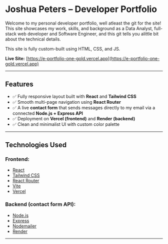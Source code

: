 # Joshua Peters – Developer Portfolio

Welcome to my personal developer portfolio, well atleast the git for the site! This site showcases my work, skills, and background as a Data Analyst, full-stack web developer and Software Engineer, and this git tells you alittle bit about the technical details.

This site is fully custom-built using HTML, CSS, and JS.

**Live Site:** [https://e-portfolio-one-gold.vercel.app](https://e-portfolio-one-gold.vercel.app)

---

## Features

- ✅ Fully responsive layout built with **React** and **Tailwind CSS**
- ✅ Smooth multi-page navigation using **React Router**
- ✅ A live **contact form** that sends messages directly to my email via a connected **Node.js + Express API**
- ✅ Deployment on **Vercel (frontend)** and **Render (backend)**
- ✅ Clean and minimalist UI with custom color palette

---

## Technologies Used

### Frontend:
- [React](https://reactjs.org/)
- [Tailwind CSS](https://tailwindcss.com/)
- [React Router](https://reactrouter.com/)
- [Vite](https://vitejs.dev/)
- [Vercel](https://vercel.com/)

### Backend (contact form API):
- [Node.js](https://nodejs.org/)
- [Express](https://expressjs.com/)
- [Nodemailer](https://nodemailer.com/about/)
- [Render](https://render.com/)

---
